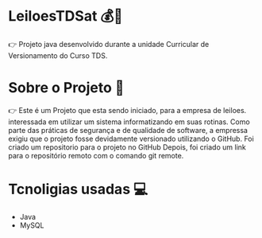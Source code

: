 # LeiloesTDSat 💰🔨
👉 Projeto java desenvolvido durante a unidade Curricular de Versionamento do Curso TDS.

# Sobre o Projeto 📝
👉 Este é um Projeto que esta sendo iniciado, para a empresa de leiloes. interessada em utilizar um sistema
informatizando em suas rotinas. Como parte das práticas de segurança e de qualidade de software, a empressa exigiu
que o projeto fosse devidamente versionado utilizando o GitHub. Foi criado um repositorio para o projeto no GitHub
Depois, foi criado um link para o repositório remoto com o comando git remote.

# Tcnoligias usadas 💻
- Java
- MySQL
